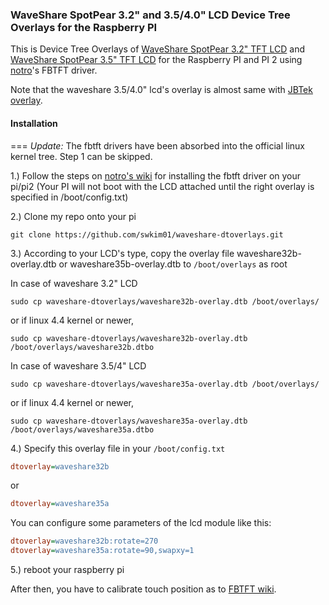 ### WaveShare SpotPear 3.2" and 3.5/4.0" LCD Device Tree Overlays for the Raspberry PI
This is Device Tree Overlays of [WaveShare SpotPear 3.2" TFT LCD](http://www.waveshare.com/product/modules/oleds-lcds/3.2inch-rpi-lcd-b.htm) and [WaveShare SpotPear 3.5" TFT LCD](http://www.waveshare.com/product/modules/oleds-lcds/3.5inch-rpi-lcd-a.htm) for the Raspberry PI and PI 2 using [notro](https://github.com/notro)'s FBTFT driver.

Note that the waveshare 3.5/4.0" lcd's overlay is almost same with [JBTek overlay](https://github.com/acidjazz/jbtekoverlay).

#### Installation
===
*_Update:_* The fbtft drivers have been absorbed into the official linux kernel tree. Step 1 can be skipped.

1.) Follow the steps on [notro's wiki](https://github.com/notro/fbtft/wiki#install) for installing the fbtft driver on your pi/pi2 (Your PI will not boot with the LCD attached until the right overlay is specified in /boot/config.txt)

2.) Clone my repo onto your pi
```shell
git clone https://github.com/swkim01/waveshare-dtoverlays.git
```

3.) According to your LCD's type, copy the overlay file waveshare32b-overlay.dtb or waveshare35b-overlay.dtb to `/boot/overlays` as root

In case of waveshare 3.2" LCD
```shell
sudo cp waveshare-dtoverlays/waveshare32b-overlay.dtb /boot/overlays/
```
or if linux 4.4 kernel or newer,
```shell
sudo cp waveshare-dtoverlays/waveshare32b-overlay.dtb /boot/overlays/waveshare32b.dtbo
```
In case of waveshare 3.5/4" LCD
```shell
sudo cp waveshare-dtoverlays/waveshare35a-overlay.dtb /boot/overlays/
```
or if linux 4.4 kernel or newer,
```shell
sudo cp waveshare-dtoverlays/waveshare35a-overlay.dtb /boot/overlays/waveshare35a.dtbo
```

4.) Specify this overlay file in your `/boot/config.txt`
```ini
dtoverlay=waveshare32b
```
or
```ini
dtoverlay=waveshare35a
```
You can configure some parameters of the lcd module like this:
```ini
dtoverlay=waveshare32b:rotate=270
dtoverlay=waveshare35a:rotate=90,swapxy=1
```

5.) reboot your raspberry pi

After then, you have to calibrate touch position as to [FBTFT wiki](https://github.com/notro/fbtft/wiki).
